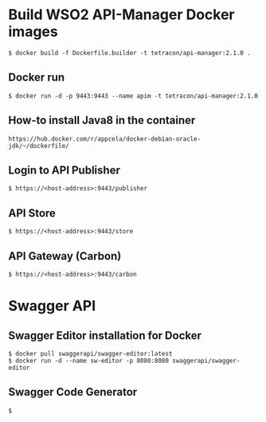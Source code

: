 # Build WSO2 API-Manager Docker images

    $ docker build -f Dockerfile.builder -t tetracon/api-manager:2.1.0 .

## Docker run

    $ docker run -d -p 9443:9443 --name apim -t tetracon/api-manager:2.1.0

## How-to install Java8 in the container

    https://hub.docker.com/r/appcela/docker-debian-oracle-jdk/~/dockerfile/

## Login to API Publisher

    $ https://<host-address>:9443/publisher
    
## API Store

    $ https://<host-address>:9443/store

## API Gateway (Carbon)

    $ https://<host-address>:9443/carbon

# Swagger API

## Swagger Editor installation for Docker

    $ docker pull swaggerapi/swagger-editor:latest
    $ docker run -d --name sw-editor -p 8080:8080 swaggerapi/swagger-editor

## Swagger Code Generator

    $ 